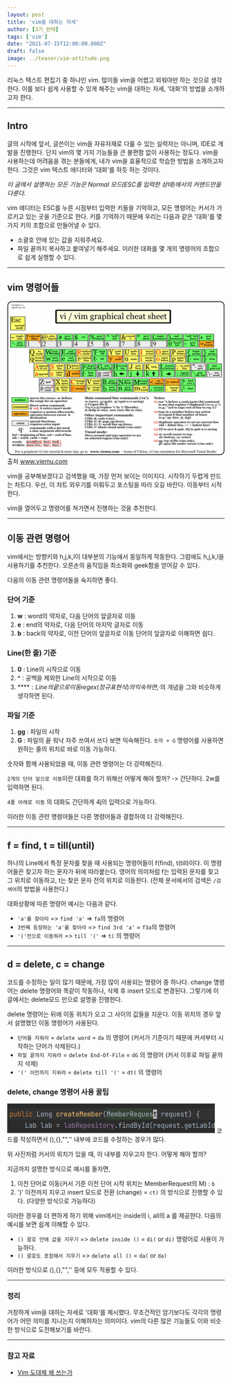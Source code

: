 ```yaml
---
layout: post  
title: 'vim을 대하는 자세'
author: [3기_완태]
tags: ['vim']
date: "2021-07-15T12:00:00.000Z"
draft: false
image: ../teaser/vim-attitude.png
---
```

리눅스 텍스트 편집기 중 하나인 vim. 많이들 vim을 어렵고 외워야만 하는 것으로 생각한다. 이를 보다 쉽게 사용할 수 있게 해주는 vim을 대하는 자세, '대화'의 방법을 소개하고자 한다.

<!-- end -->

---

## Intro

글의 시작에 앞서, 글쓴이는 vim을 자유자재로 다룰 수 있는 실력자는 아니며, IDE로 개발을 진행한다. 단지 vim의 몇 가지 기능들을 큰 불편함 없이 사용하는 정도다. vim을 사용하는데 어려움을 겪는 분들에게, 내가 vim을 효율적으로 학습한 방법을 소개하고자 한다. 그것은 vim 텍스트 에디터와 '대화'를 하듯 하는 것이다. 

*이 글에서 설명하는 모든 기능은 Normal 모드(ESC를 입력한 상태)에서의 커맨드만을 다룬다.*

vim 에디터는 ESC를 누른 시점부터 입력한 키들을 기억하고, 모든 명령어는 커서가 가르키고 있는 곳을 기준으로 한다. 키를 기억하기 때문에 우리는 다음과 같은 '대화'를 몇 가지 키의 조합으로 만들어낼 수 있다.
- 소괄호 안에 있는 값을 지워주세요.
- 파일 끝까지 복사하고 붙여넣기 해주세요.
이러한 대화를 몇 개의 명령어의 조합으로 쉽게 실행할 수 있다.

---

## vim 명령어들

![vim-chart](../images/2021-07-14-vim-attitude-1.png)
출처 www.viemu.com

vim을 공부해보겠다고 검색했을 때, 가장 먼저 보이는 이미지다. 시작하기 두렵게 만드는 차트다. 우선, 이 차트 외우기를 미뤄두고 포스팅을 따라 오길 바란다. 이동부터 시작한다.

vim을 열어두고 명령어를 쳐가면서 진행하는 것을 추천한다.

---

## 이동 관련 명령어

vim에서는 방향키와 h,j,k,l이 대부분의 기능에서 동일하게 작동한다. 그럼에도 h,j,k,l을 사용하기를 추천한다. 오른손의 움직임을 최소화와 geek함을 얻어갈 수 있다.

다음의 이동 관련 명령어들을 숙지하면 좋다.

### 단어 기준
1. **w** : word의 약자로, 다음 단어의 앞글자로 이동
2. **e** : end의 약자로, 다음 단어의 마지막 글자로 이동 
3. **b** : back의 약자로, 이전 단어의 앞글자로 이동
단어의 앞글자로 이해하면 쉽다.

### Line(한 줄) 기준
1. **0** : Line의 시작으로 이동
2. **^** : 공백을 제외한 Line의 시작으로 이동
3. **$** : Line의 끝으로 이동
regex(정규 표현식)의 익숙하면, ^,$의 개념을 그와 비슷하게 생각하면 된다.
   
### 파일 기준
1. **gg** : 파일의 시작
2. **G** : 파일의 끝
워낙 자주 쓰여서 쓰다 보면 익숙해진다. `숫자 + G` 명령어를 사용하면 원하는 줄의 위치로 바로 이동 가능하다.

숫자와 함께 사용되었을 때, 이동 관련 명령어는 더 강력해진다.

`2개의 단어 앞으로 이동`이란 대화를 하기 위해선 어떻게 해야 할까?
-> 간단하다. 2w를 입력하면 된다.

`4줄 아래로 이동` 의 대화도 간단하게 4j의 입력으로 가능하다.

이러한 이동 관련 명령어들은 다른 명령어들과 결합하여 더 강력해진다.

---

## f = find, t = till(until)

하나의 Line에서 특정 문자를 찾을 때 사용되는 명령어들이 f(find), t(till)이다. 이 명령어들은 찾고자 하는 문자가 뒤에 따라붙는다. 영어의 의미처럼 f는 입력된 문자를 찾고 그 위치로 이동하고, t는 찾은 문자 전의 위치로 이동한다. (전체 문서에서의 검색은 `/검색어`의 방법을 사용한다.)

대화상황에 따른 명령어 예시는 다음과 같다.
- `'a'를 찾아라` => `find 'a'` => `fa`의 명령어
- `3번째 등장하는 'a'를 찾아라` => `find 3rd 'a'` = `f3a`의 명령어
- `'('전으로 이동하라` =>  `till '('` => `t(` 의 명령어

---

## d = delete, c = change
코드를 수정하는 일이 많기 때문에, 가장 많이 사용되는 명령어 중 하나다. change 명령어는 delete 명령어와 똑같이 작동하나, 삭제 후 insert 모드로 변경된다. 그렇기에 이 글에서는 delete모드 만으로 설명을 진행한다.

delete 명령어는 뒤에 이동 위치가 오고 그 사이의 값들을 지운다. 이동 위치의 경우 앞서 설명했던 이동 명령어가 사용된다.

- `단어를 지워라` = `delete word` = `da` 의 명령어 (커서가 기준이기 때문에 커서부터 시작하는 단어가 삭제된다.)
- `파일 끝까지 지워라` = `delete End-Of-File` = `dG` 의 명령어 (커서 이후로 파일 끝까지 삭제)
- `'(' 이전까지 지워라` = `delete till '('` = `dt(` 의 명령어
  
### delete, change 명령어 사용 꿀팁
![vim-delete-cursor](../images/2021-07-14-vim-attitude-2.png)
코드를 작성하면서 (),{},"",'' 내부에 코드를 수정하는 경우가 많다.

위 사진처럼 커서의 위치가 있을 때, 이 내부를 지우고자 한다. 어떻게 해야 할까?

지금까지 설명한 방식으로 예시를 들자면,
1. 이전 단어로 이동(커서 기준 이전 단어 시작 위치는 MemberRequest의 M) : `b`
2. ')' 이전까지 지우고 insert 모드로 전환 (change) = `ct)` 
의 방식으로 진행할 수 있다. (다양한 방식으로 가능하다)
   
이러한 경우를 더 편하게 하기 위해 vim에서는 inside의 i, all의 a 를 제공한다. 다음의 예시를 보면 쉽게 이해할 수 있다.
- `() 괄호 안에 값을 지우기` => `delete inside ()` = `di(` or `di)` 명령어로 사용이 가능하다.
- `() 괄호도 포함해서 지우기` => `delete all ()` = `da(` or `da)`

이러한 방식으로 (),{},"",'' 등에 모두 적용할 수 있다.

---

### 정리
거창하게 vim을 대하는 자세로 '대화'를 제시했다. 무조건적인 암기보다도 각각의 명령어가 어떤 의미를 지니는지 이해하자는 의미이다. vim의 다른 많은 기능들도 이와 비슷한 방식으로 도전해보기를 바란다.

---

### 참고 자료
- [Vim 도대체 왜 쓰는가](https://bengi.kr/1349)
